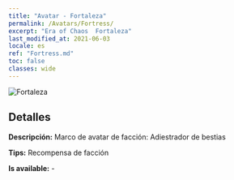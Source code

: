 ```yaml
---
title: "Avatar - Fortaleza"
permalink: /Avatars/Fortress/
excerpt: "Era of Chaos  Fortaleza"
last_modified_at: 2021-06-03
locale: es
ref: "Fortress.md"
toc: false
classes: wide
---
```

 ![Fortaleza](/images/a/avatarFrame_46.png)

## Detalles

 **Descripción:** Marco de avatar de facción: Adiestrador de bestias 

 **Tips:** Recompensa de facción 

 **Is available:**  - 

